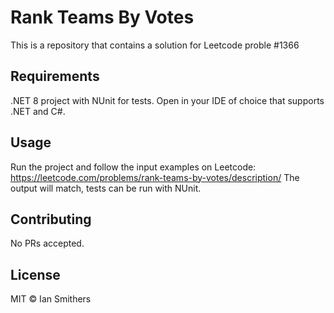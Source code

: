 # Rank Teams By Votes

This is a repository that contains a solution for Leetcode proble #1366

## Requirements

.NET 8 project with NUnit for tests. Open in your IDE of choice that supports .NET and C#.

## Usage

Run the project and follow the input examples on Leetcode: https://leetcode.com/problems/rank-teams-by-votes/description/
The output will match, tests can be run with NUnit.

## Contributing

No PRs accepted.

## License

MIT © Ian Smithers
